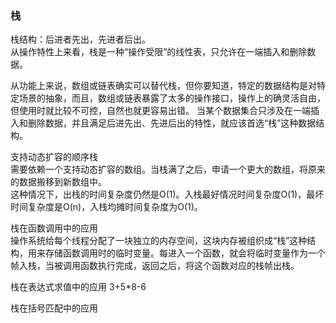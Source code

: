 

### 栈   
栈结构：后进者先出，先进者后出。  
从操作特性上来看，栈是一种“操作受限”的线性表，只允许在一端插入和删除数据。  

从功能上来说，数组或链表确实可以替代栈，但你要知道，特定的数据结构是对特定场景的抽象，而且，数组或链表暴露了太多的操作接口，操作上的确灵活自由，但使用时就比较不可控，自然也就更容易出错。  当某个数据集合只涉及在一端插入和删除数据，并且满足后进先出、先进后出的特性，就应该首选“栈”这种数据结构。  

支持动态扩容的顺序栈  
需要依赖一个支持动态扩容的数组。当栈满了之后，申请一个更大的数组，将原来的数据搬移到新数组中。   
这种情况下，出栈的时间复杂度仍然是O(1)。入栈最好情况时间复杂度O(1)，最坏时间复杂度是O(n)，入栈均摊时间复杂度为O(1)。  

栈在函数调用中的应用  
操作系统给每个线程分配了一块独立的内存空间，这块内存被组织成“栈”这种结构，用来存储函数调用时的临时变量。每进入一个函数，就会将临时变量作为一个帧入栈，当被调用函数执行完成，返回之后，将这个函数对应的栈帧出栈。  

栈在表达式求值中的应用 3+5*8-6  

栈在括号匹配中的应用  

  




  


















